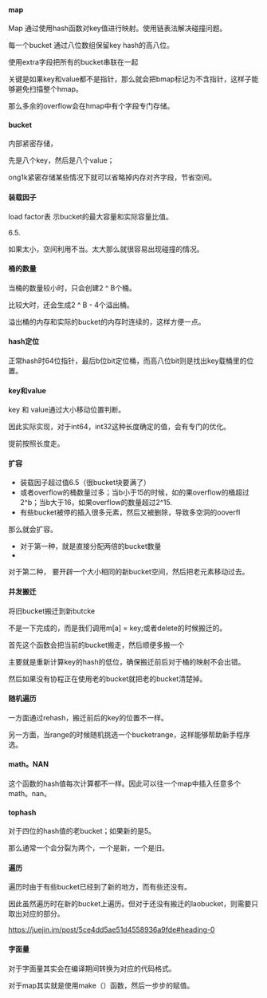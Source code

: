 #### map

Map 通过使用hash函数对key值进行映射。使用链表法解决碰撞问题。



每一个bucket 通过八位数组保留key hash的高八位。

使用extra字段把所有的bucket串联在一起



关键是如果key和value都不是指针，那么就会把bmap标记为不含指针，这样子能够避免扫描整个hmap。

那么多余的overflow会在hmap中有个字段专门存储。



#### bucket

内部紧密存储，

先是八个key，然后是八个value；

ong1k紧密存储某些情况下就可以省略掉内存对齐字段，节省空间。

#### 装载因子

load factor表 示bucket的最大容量和实际容量比值。

6.5.

如果太小，空间利用不当。太大那么就很容易出现碰撞的情况。

#### 桶的数量

当桶的数量较小时，只会创建2  ^ B个桶。

比较大时，还会生成2 ^ B - 4个溢出桶。

溢出桶的内存和实际的bucket的内存时连续的，这样方便一点。

#### hash定位

正常hash时64位指针，最后b位bit定位桶，而高八位bit则是找出key载桶里的位置。

#### key和value

key 和 value通过大小移动位置判断。

因此实际实现，对于int64，int32这种长度确定的值，会有专门的优化。

提前按照长度走。

#### 扩容

- 装载因子超过值6.5（很bucket块要满了）
- 或者overflow的桶数量过多；当b小于15的时候，如的果overflow的桶超过2^b；当b大于16，如果overflow的数量超过2^15.
- 有些bucket被停的插入很多元素，然后又被删除，导致多空洞的ooverfl

那么就会扩容。



- 对于第一种，就是直接分配两倍的bucket数量
- 

对于第二种， 要开辟一个大小相同的新bucket空间，然后把老元素移动过去。

#### 并发搬迁

将旧bucket搬迁到新butcke

不是一下完成的，而是我们调用m[a] = key;或者delete的时候搬迁的。

首先这个函数会把当前的bucket搬走，然后顺便多搬一个



主要就是重新计算key的hash的低位，确保搬迁前后对于桶的映射不会出错。

然后如果没有协程正在使用老的bucket就把老的bucket清楚掉。

#### 随机遍历

一方面通过rehash，搬迁前后的key的位置不一样。

另一方面，当range的时候随机挑选一个bucketrange，这样能够帮助新手程序选。

#### math。NAN

这个函数的hash值每次计算都不一样。因此可以往一个map中插入任意多个math。nan。

#### tophash

对于四位的hash值的老bucket；如果新的是5。

那么通常一个会分裂为两个，一个是新，一个是旧。

#### 遍历

遍历时由于有些bucket已经到了新的地方，而有些还没有。



因此虽然遍历时在新的bucket上遍历。但对于还没有搬迁的laobucket，则需要只取出对应的部分。

https://juejin.im/post/5ce4dd5ae51d4558936a9fde#heading-0

#### 字面量

对于字面量其实会在编译期间转换为对应的代码格式。

对于map其实就是使用make（）函数，然后一步步的赋值。



